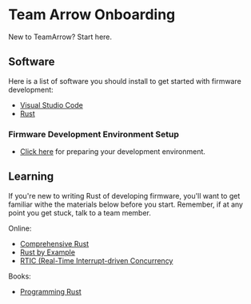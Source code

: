 # Team Arrow Onboarding

New to TeamArrow? Start here.

## Software

Here is a list of software you should install to get started with firmware development:

- [Visual Studio Code](https://code.visualstudio.com/)
- [Rust](https://www.rust-lang.org/learn/get-started)

### Firmware Development Environment Setup

- [Click here](https://github.com/team-arrow-racing/onboarding/blob/main/rust_setup.md) for preparing your development environment.

## Learning

If you're new to writing Rust of developing firmware, you'll want to get familiar withe the materials below before you start. Remember, if at any point you get stuck, talk to a team member.

Online:

- [Comprehensive Rust](https://google.github.io/comprehensive-rust/)
- [Rust by Example](https://doc.rust-lang.org/rust-by-example/)
- [RTIC (Real-Time Interrupt-driven Concurrency](https://rtic.rs/2/book/en/)

Books:

- [Programming Rust](https://www.booktopia.com.au/programming-rust-jim-blandy/book/9781492052593.html)
